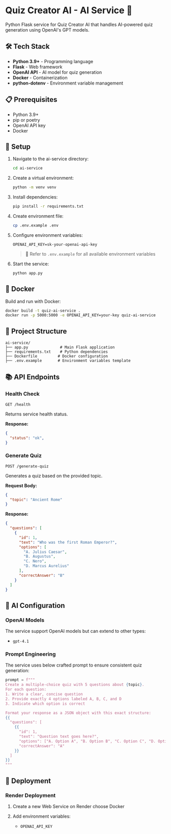 
# Quiz Creator AI - AI Service 🤖

Python Flask service for Quiz Creator AI that handles AI-powered quiz generation using OpenAI's GPT models.

## 🛠️ Tech Stack

- **Python 3.9+** - Programming language
- **Flask** - Web framework
- **OpenAI API** - AI model for quiz generation
- **Docker** - Containerization
- **python-dotenv** - Environment variable management

## 📋 Prerequisites

- Python 3.9+
- pip or poetry
- OpenAI API key
- Docker

## 🔧 Setup

1. Navigate to the ai-service directory:
   ```bash
   cd ai-service
   ```

2. Create a virtual environment:
   ```bash
   python -m venv venv
   ```

3. Install dependencies:
   ```bash
   pip install -r requirements.txt
   ```

4. Create environment file:
   ```bash
   cp .env.example .env
   ```

5. Configure environment variables:
   ```
   OPENAI_API_KEY=sk-your-openai-api-key
   ```

   > 📝 Refer to `.env.example` for all available environment variables

6. Start the service:
   ```bash
   python app.py
   ```

## 🐳 Docker

Build and run with Docker:
```bash
docker build -t quiz-ai-service .
docker run -p 5000:5000 -e OPENAI_API_KEY=your-key quiz-ai-service
```

## 📁 Project Structure

```
ai-service/
├── app.py              # Main Flask application
├── requirements.txt    # Python dependencies
├── Dockerfile         # Docker configuration
├── .env.example       # Environment variables template
```

## 📚 API Endpoints

### Health Check
```
GET /health
```
Returns service health status.

**Response:**
```json
{
  "status": "ok",
}
```

### Generate Quiz
```
POST /generate-quiz
```
Generates a quiz based on the provided topic.

**Request Body:**
```json
{
  "topic": "Ancient Rome"
}
```

**Response:**
```json
{
  "questions": [
    {
      "id": 1,
      "text": "Who was the first Roman Emperor?",
      "options": [
        "A. Julius Caesar",
        "B. Augustus",
        "C. Nero",
        "D. Marcus Aurelius"
      ],
      "correctAnswer": "B"
    }
  ]
}
```

## 🤖 AI Configuration

### OpenAI Models

The service support OpenAI models but can extend to other types:
- `gpt-4.1`

### Prompt Engineering

The service uses below crafted prompt to ensure consistent quiz generation:

```python
prompt = f"""
Create a multiple-choice quiz with 5 questions about {topic}.
For each question:
1. Write a clear, concise question
2. Provide exactly 4 options labeled A, B, C, and D
3. Indicate which option is correct

Format your response as a JSON object with this exact structure:
{{
  "questions": [
    {{
      "id": 1,
      "text": "Question text goes here?",
      "options": ["A. Option A", "B. Option B", "C. Option C", "D. Option D"],
      "correctAnswer": "A"
    }}
  ]
}}
"""
```

## 🚀 Deployment

### Render Deployment

1. Create a new Web Service on Render choose Docker

2. Add environment variables:
   - `OPENAI_API_KEY`

